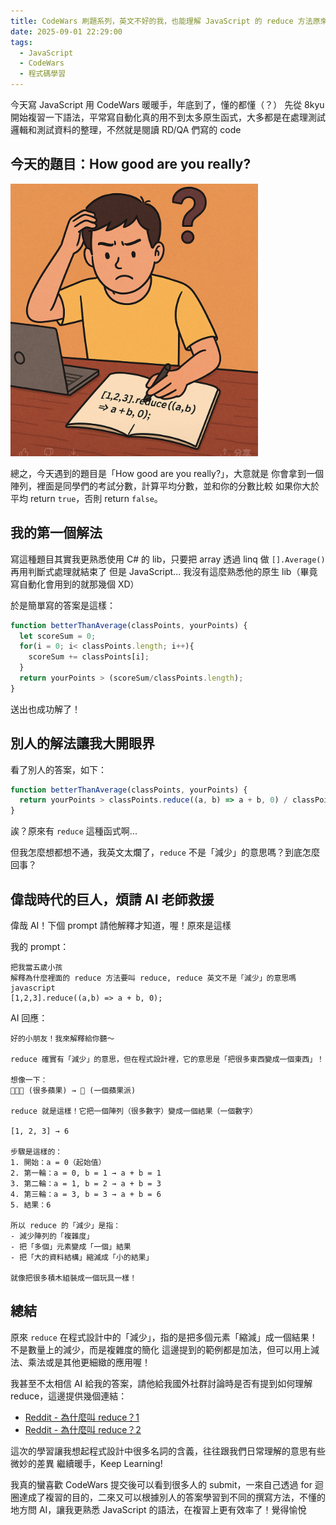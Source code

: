```yaml
---
title: CodeWars 刷題系列，英文不好的我，也能理解 JavaScript 的 reduce 方法原來不是「減少」的意思！
date: 2025-09-01 22:29:00
tags:
  - JavaScript
  - CodeWars
  - 程式碼學習
---
```


今天寫 JavaScript 用 CodeWars 暖暖手，年底到了，懂的都懂（？）
先從 8kyu 開始複習一下語法，平常寫自動化真的用不到太多原生函式，大多都是在處理測試邏輯和測試資料的整理，不然就是閱讀 RD/QA 們寫的 code

## 今天的題目：How good are you really?

![image1-confusing-to-reduce](../img/2025-codewars-javascript-reduce-discovery/image.png)

總之，今天遇到的題目是「How good are you really?」，大意就是
你會拿到一個陣列，裡面是同學們的考試分數，計算平均分數，並和你的分數比較
如果你大於平均 return `true`，否則 return `false`。

## 我的第一個解法

寫這種題目其實我更熟悉使用 C# 的 lib，只要把 array 透過 linq 做 `[].Average()` 再用判斷式處理就結束了
但是 JavaScript... 我沒有這麼熟悉他的原生 lib（畢竟寫自動化會用到的就那幾個 XD）

於是簡單寫的答案是這樣：

```javascript
function betterThanAverage(classPoints, yourPoints) {
  let scoreSum = 0;
  for(i = 0; i< classPoints.length; i++){
    scoreSum += classPoints[i];
  }
  return yourPoints > (scoreSum/classPoints.length);
}
```

送出也成功解了！

## 別人的解法讓我大開眼界

看了別人的答案，如下：

```javascript
function betterThanAverage(classPoints, yourPoints) {
  return yourPoints > classPoints.reduce((a, b) => a + b, 0) / classPoints.length; 
}
```

誒？原來有 `reduce` 這種函式啊...

但我怎麼想都想不通，我英文太爛了，`reduce` 不是「減少」的意思嗎？到底怎麼回事？

## 偉哉時代的巨人，煩請 AI 老師救援

偉哉 AI！下個 prompt 請他解釋才知道，喔！原來是這樣

我的 prompt：

```text
把我當五歲小孩
解釋為什麼裡面的 reduce 方法要叫 reduce, reduce 英文不是「減少」的意思嗎
javascript
[1,2,3].reduce((a,b) => a + b, 0);
```

AI 回應：

```text
好的小朋友！我來解釋給你聽～

reduce 確實有「減少」的意思，但在程式設計裡，它的意思是「把很多東西變成一個東西」！

想像一下：
🍎🍎🍎 (很多蘋果) → 🥧 (一個蘋果派)

reduce 就是這樣！它把一個陣列（很多數字）變成一個結果（一個數字）

[1, 2, 3] → 6

步驟是這樣的：
1. 開始：a = 0（起始值）
2. 第一輪：a = 0, b = 1 → a + b = 1
3. 第二輪：a = 1, b = 2 → a + b = 3  
4. 第三輪：a = 3, b = 3 → a + b = 6
5. 結果：6

所以 reduce 的「減少」是指：
- 減少陣列的「複雜度」
- 把「多個」元素變成「一個」結果
- 把「大的資料結構」縮減成「小的結果」

就像把很多積木組裝成一個玩具一樣！
```

## 總結

原來 `reduce` 在程式設計中的「減少」，指的是把多個元素「縮減」成一個結果！不是數量上的減少，而是複雜度的簡化
這邊提到的範例都是加法，但可以用上減法、乘法或是其他更細緻的應用喔！

我甚至不太相信 AI 給我的答案，請他給我國外社群討論時是否有提到如何理解 reduce，這邊提供幾個連結：

- [Reddit - 為什麼叫 reduce？1](https://www.reddit.com/r/learnprogramming/comments/15ywksn/comment/jxfb89s/)  
- [Reddit - 為什麼叫 reduce？2](https://www.reddit.com/r/learnjavascript/comments/s1e4g1/comment/hs8j32z/)

這次的學習讓我想起程式設計中很多名詞的含義，往往跟我們日常理解的意思有些微妙的差異
繼續暖手，Keep Learning!

我真的蠻喜歡 CodeWars 提交後可以看到很多人的 submit，一來自己透過 for 迴圈達成了複習的目的，二來又可以根據別人的答案學習到不同的撰寫方法，不懂的地方問 AI，讓我更熟悉 JavaScript 的語法，在複習上更有效率了！覺得愉悅

